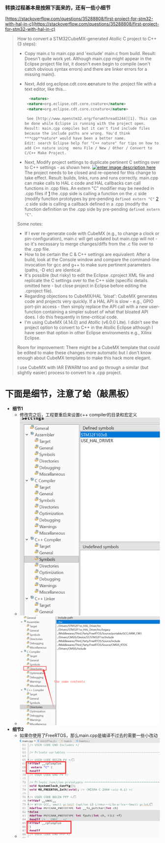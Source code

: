 ### 转换过程基本是按照下面来的，还有一些小细节

[https://stackoverflow.com/questions/35288808/first-project-for-stm32-with-hal-in-c](https://stackoverflow.com/questions/35288808/first-project-for-stm32-with-hal-in-c)

> How to convert a STM32CubeMX-generated Atollic C project to C++ (3 steps):
>
>  - Copy main.c to main.cpp and 'exclude' main.c from build. Result: Doesn't quite work yet. Although main.cpp might appear in the Eclipse project file list, it doesn't even begin to compile (won't catch obvious syntax errors) and there are linker errors for a missing main(). 
>  - Next, Add org.eclipse.cdt.core.**cc**nature to the .project file with a text editor, like this...
>
>      ```xml
>        <natures>
>      	<nature>org.eclipse.cdt.core.cnature</nature>
>      	<nature>org.eclipse.cdt.core.ccnature</nature>
>      ```
>
>         See [http://www.openstm32.org/forumthread1244][1]. This can be done while Eclipse is running with the project open. Result: main.cpp compiles but it can't find include files because the include paths are wrong. You'd think ***cpp**nature* would have been a better name. 
>        Edit: search Eclipse help for "C++ nature" for tips on how to add C++ nature using  menu File / New / Other / Convert to C/C++ Make Project.
>  - Next, Modify project settings to duplicate pertinent C settings over to C++ settings - as shown here. [![enter image description here][2]][2] The project needs to be closed and re-opened for this change to take effect. Result: builds, links, runs and runs correctly. main.cpp can make calls to HAL c code and HAL callbacks can call functions in .cpp files. An extern "C" modifier may be needed in .cpp files if [1] the .cpp side is calling a function on the .c side (modify function prototypes by pre-pending `defined extern "C"` [2] .c side side is calling a callback defined in a .cpp (modify the function definition on the .cpp side by pre-pending `defined extern "C"`.
>
> Some notes:
>
>  - If I ever re-generate code with CubeMX (e.g., to change a clock or pin-configuration), main.c will get updated but main.cpp will not - so it's necessary to merge changes/diffs from the .c file over to the .cpp file.
>  - How to be certain the C & C++ settings are equivalent: After a build, look at the Console window and compare the command-line invocation for gcc and g++ to make sure pertinent parameters (paths, -D etc) are identical.
>  - It's possible (but risky) to edit the Eclipse .cproject XML file and replicate the C settings over to the C++ side (specific details omitted here - but close project in Eclipse before editing the .cproject file).
>  - Regarding objections to CubeMX/HAL 'bloat': CubeMX generates code and projects very quickly. If a HAL API is slow - e.g., GPIO port-pin access - then simply replace the API call with a new user-function containing a simpler subset of what that bloated API does. I do this frequently in time-critical code.
>  - I'm using CubeMX (4.14.0) and Atollic (v6.0.0 Lite). I didn't see the project option to convert to C++ in the Atollic Eclipse although I have seen that option in other Eclipse environments e.g., Xilinx Eclipse.
>
> Room for improvement: There might be a CubeMX template that could be edited to make these changes more automatic but I don't know enough about CubeMX templates to make this hack more elegant.
>
> I use CubeMX with IAR EWARM too and go through a similar (but slightly easier) process to convert to a .cpp project.
>
> 
>
> [1]: http://www.openstm32.org/forumthread1244
> [2]: https://i.stack.imgur.com/kYHZ3.png

# **下面是细节，注意了蛤（敲黑板）**

- **细节1**
  - 修改完之后，工程要重启来设置c++ compiler的目录和宏定义
  - ![](./img/c_cpp_convert_c++compiler_symbols.png)
  - ![](./img/c_cpp_convert_compiler_dir.png)
- **细节2**
  - 如果你使用了FreeRTOS，那么main.cpp是编译不过去的需要一些小改动
  - ![](./img/c_cpp_convert_freertos_problem.png)